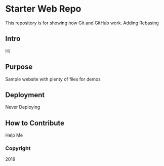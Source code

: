 # Starter Web Repo

This repository is for showing how Git and GitHub work. Adding Rebasing

## Intro

Hi

## Purpose

Sample website with plenty of files for demos

## Deployment

Never Deploying

## How to Contribute

Help Me

### Copyright

2019 
